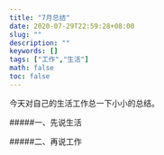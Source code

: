 ```yaml
---
title: "7月总结"
date: 2020-07-29T22:59:28+08:00
slug: ""
description: ""
keywords: []
tags: ["工作","生活"]
math: false
toc: false
---
```

今天对自己的生活工作总一下小小的总结。

#####一、先说生活

#####二、再说工作


